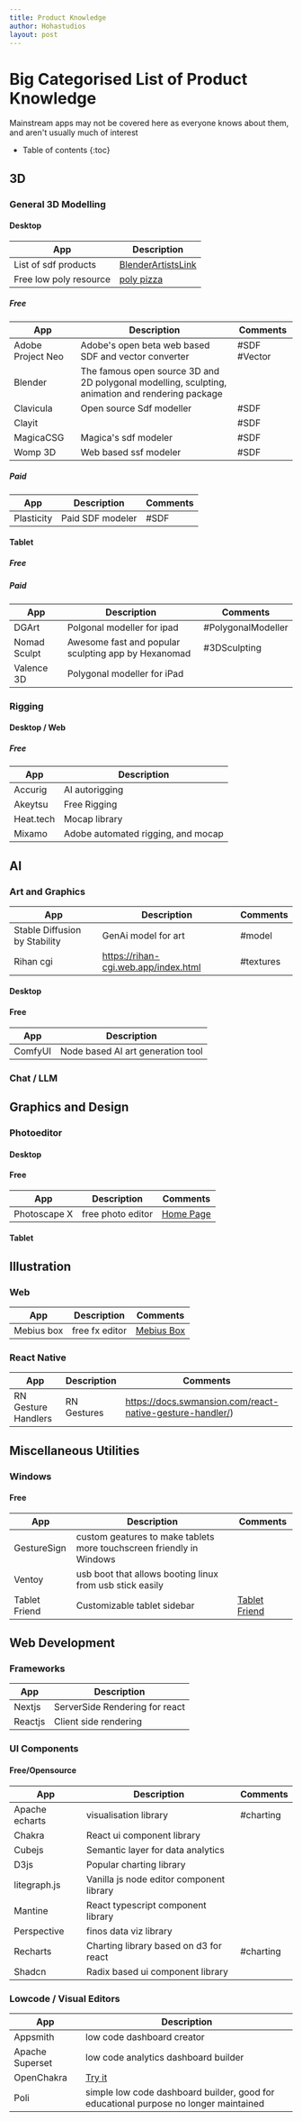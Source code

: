 ```yaml
---
title: Product Knowledge
author: Hohastudios
layout: post
---
```



# Big Categorised List of Product Knowledge
Mainstream apps may not be covered here as everyone knows about them, and aren't usually much of interest

* Table of contents
{:toc}

## 3D

### General 3D Modelling
#### Desktop

|App| Description|
|---|---|
|List of sdf products | [BlenderArtistsLink](https://blenderartists.org/t/the-big-magicacsg-and-sdf-modeling-thread/1293075/1)|
|Free low poly resource | [poly pizza](https://poly.pizza)|
##### Free

|App| Description|Comments|
|---|---|---|
|Adobe Project Neo | Adobe's open beta web based SDF and vector converter | #SDF #Vector|
|Blender | The famous open source 3D and 2D polygonal modelling, sculpting, animation and rendering package |
|Clavicula | Open source Sdf modeller | #SDF |
|Clayit | | #SDF |
|MagicaCSG | Magica's sdf modeler | #SDF |
|Womp 3D | Web based ssf modeler | #SDF |


##### Paid

|App| Description|Comments|
|---|---|---|
|Plasticity | Paid SDF modeler | #SDF |

#### Tablet

##### Free


##### Paid

|App| Description|Comments|
|---|---|---|
|DGArt | Polgonal modeller for ipad | #PolygonalModeller||
|Nomad Sculpt | Awesome fast and popular sculpting app by Hexanomad| #3DSculpting|
|Valence 3D | Polygonal modeller for iPad||

### Rigging

#### Desktop / Web
##### Free

|App| Description|
|---|---|
|Accurig | AI autorigging |
|Akeytsu | Free Rigging |
|Heat.tech | Mocap library |
|Mixamo | Adobe automated rigging, and mocap |


## AI

### Art and Graphics

|App| Description|Comments|
|---|---|---|
|Stable Diffusion by Stability | GenAi model for art | #model|
|Rihan cgi| https://rihan-cgi.web.app/index.html | #textures |
	
#### Desktop

#### Free

|App| Description|
|---|---|
|ComfyUI | Node based AI art generation tool |
    

### Chat / LLM

## Graphics and Design

### Photoeditor

#### Desktop

#### Free

|App| Description|Comments|
|---|---|---|
| Photoscape X| free photo editor| [Home Page](http://x.photoscape.org)|

#### Tablet

## Illustration

### Web

|App| Description|Comments|
|---|---|---|
| Mebius box | free fx editor | [Mebius Box](https://mebiusbox.github.io/contents/EffectTextureMaker/)|

### React Native

|App| Description|Comments|
|---|---|---|
| RN Gesture Handlers | RN Gestures | https://docs.swmansion.com/react-native-gesture-handler/)|

## Miscellaneous Utilities

### Windows

#### Free

|App| Description|Comments|
|---|---|---|
|GestureSign | custom geatures to make tablets more touchscreen friendly in Windows ||
|Ventoy | usb boot that allows booting linux from usb stick easily ||
|Tablet Friend | Customizable tablet sidebar | [Tablet Friend](https://github.com/Martenfur/TabletFriend)|

## Web Development

### Frameworks

|App| Description|
|---|---|
|Nextjs | ServerSide Rendering for react |
|Reactjs | Client side rendering |


### UI Components

#### Free/Opensource

|App| Description|Comments|
|---|---|---|
|Apache echarts | visualisation library | #charting|
|Chakra | React ui component library | |
|Cubejs | Semantic layer for data analytics | |
|D3js | Popular charting library ||
|litegraph.js | Vanilla js node editor component library ||
|Mantine | React typescript component library ||
|Perspective | finos data viz library||
|Recharts | Charting library based on d3 for react |#charting |
|Shadcn| Radix based ui component library ||



### Lowcode / Visual Editors

|App| Description|
|---|---|
|Appsmith | low code dashboard creator |
|Apache Superset | low code analytics dashboard builder |
|OpenChakra | [Try it](https://v1.openchakra.app/) |
|Poli | simple low code dashboard builder, good for educational purpose no longer maintained |
